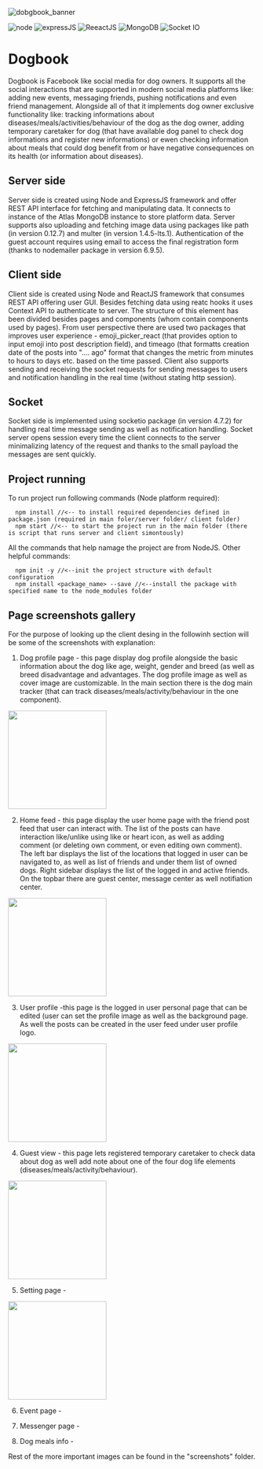 ![dobgbook_banner](https://github.com/RobertNeat/Dogbook/blob/main/screenshots/DogBook.png)

![node](https://img.shields.io/badge/Node-LTS-green)
![expressJS](https://img.shields.io/badge/ExpressJS-4.18.2-yellow)
![ReeactJS](https://img.shields.io/badge/ReactJS-18.2.0-blue)
![MongoDB](https://img.shields.io/badge/MongoDB-Atlas-lime)
![Socket IO](https://img.shields.io/badge/socket%20IO-ffffff)


# Dogbook

Dogbook is Facebook like social media for dog owners. It supports all the social interactions that are supported in modern social media platforms like: adding new events, messaging friends, pushing notifications and even friend management. Alongside all of that it implements dog owner exclusive functionality like: tracking informations about diseases/meals/activities/behaviour of the dog as the dog owner, adding temporary caretaker for dog (that have available dog panel to check dog informations and register new informations) or ewen checking information about meals that could dog benefit from or have negative consequences on its health (or information about diseases).

## Server side

Server side is created using Node and ExpressJS framework and offer REST API interface for fetching and manipulating data. It connects to instance of the Atlas MongoDB instance to store platform data. Server supports also uploading and fetching image data using packages like path (in version 0.12.7) and multer (in version 1.4.5-lts.1). Authentication of the guest account requires using email to access the final registration form (thanks to nodemailer package in version 6.9.5).

## Client side

Client side is created using Node and ReactJS framework that consumes REST API offering user GUI. Besides fetching data using reatc hooks it uses Context API to authenticate to server. The structure of this element has been divided besides pages and components (whom contain components used by pages). From user perspective there are used two packages that improves user experience - emoji_picker_react (that provides option to input emoji into post description field), and timeago (that formatts creation date of the posts into ".... ago" format that changes the metric from minutes to hours to days etc. based on the time passed. Client also supports sending and receiving the socket requests for sending messages to users and notification handling in the real time (without stating http session). 

## Socket

Socket side is implemented using socketio package (in version 4.7.2) for handling real time message sending as well as notification handling. Socket server opens session every time the client connects to the server minimalizing latency of the request and thanks to the small payload the messages are sent quickly.  

## Project running

To run project run following commands (Node platform required):

```
  npm install //<-- to install required dependencies defined in package.json (required in main foler/server folder/ client folder)
  npm start //<-- to start the project run in the main folder (there is script that runs server and client simontously)
```
All the commands that help namage the project are from NodeJS.
Other helpful commands:
```
  npm init -y //<--init the project structure with default configuration
  npm install <package_name> --save //<--install the package with specified name to the node_modules folder
```

## Page screenshots gallery

For the purpose of looking up the client desing in the followinh section will be some of the screenshots with explanation:
1. Dog profile page - this page display dog profile alongside the basic information about the dog like age, weight, gender and breed (as well as breed disadvantage and advantages. The dog profile image as well as cover image are customizable. In the main section there is the dog main tracker (that can track diseases/meals/activity/behaviour in the one component).

<img src="https://github.com/RobertNeat/Dogbook/blob/main/screenshots/1_dog_profile.png"  height="200"/>
  
2. Home feed - this page display the user home page with the friend post feed that user can interact with. The list of the posts can have interaction like/unlike using like or heart icon, as well as adding comment (or deleting own comment, or even editing own comment). The left bar displays the list of the locations that logged in user can be navigated to, as well as list of friends and under them list of owned dogs. Right sidebar displays the list of the logged in and active friends. On the topbar there are guest center, message center as well notifiation center.

<img src="https://github.com/RobertNeat/Dogbook/blob/main/screenshots/2_home_feed.png"  height="200"/>
  
3. User profile -this page is the logged in user personal page that can be edited (user can set the profile image as well as the background page. As well the posts can be created in the user feed under user profile logo.

<img src="https://github.com/RobertNeat/Dogbook/blob/main/screenshots/3_user_profile.png"  height="200"/>

4. Guest view - this page lets registered temporary caretaker to check data about dog as well add note about one of the four dog life elements (diseases/meals/activity/behaviour).

<img src="https://github.com/RobertNeat/Dogbook/blob/main/screenshots/4_guest_view.png"  height="200"/>

5. Setting page -


<img src="https://github.com/RobertNeat/Dogbook/blob/main/screenshots/5_settings_page.png"  height="200"/>

6. Event page -



7. Messenger page -



8. Dog meals info - 


Rest of the more important images can be found in the "screenshots" folder. 
